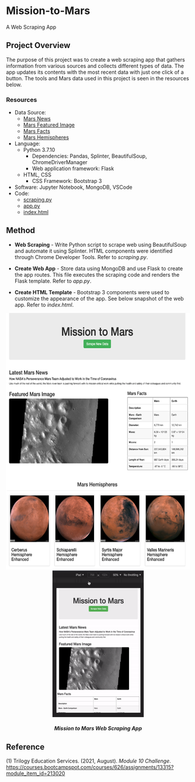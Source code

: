 # Mission-to-Mars
A Web Scraping App

## Project Overview
The purpose of this project was to create a web scraping app that gathers information from various sources and collects different types of data. The app updates its contents with the most recent data with just one click of a button. The tools and Mars data used in this project is seen in the resources below.

### Resources
   - Data Source:
        - [Mars News](https://data-class-mars.s3.amazonaws.com/Mars/index.html)
        - [Mars Featured Image](https://data-class-jpl-space.s3.amazonaws.com/JPL_Space/index.html)
        - [Mars Facts](https://data-class-mars-facts.s3.amazonaws.com/Mars_Facts/index.html)
        - [Mars Hemispheres](https://marshemispheres.com/)
   - Language: 
        - Python 3.7.10
            - Dependencies: Pandas, Splinter, BeautifulSoup, ChromeDriverManager
            - Web application framework: Flask
        - HTML, CSS
            - CSS Framework: Bootstrap 3
   - Software: Jupyter Notebook, MongoDB, VSCode
   - Code:
        - [scraping.py](https://github.com/samanthajpv/Mission-to-Mars/blob/00dd544b1e305a6ec0f4f6908febc7125e923a16/scraping.py)
        - [app.py](https://github.com/samanthajpv/Mission-to-Mars/blob/00dd544b1e305a6ec0f4f6908febc7125e923a16/app.py)
        - [index.html](https://github.com/samanthajpv/Mission-to-Mars/blob/00dd544b1e305a6ec0f4f6908febc7125e923a16/templates/index.html)

## Method 

- **Web Scraping** - Write Python script to scrape web using BeautifulSoup and automate it using Splinter. HTML components were identified through Chrome Developer Tools. Refer to *scraping.py*.

- **Create Web App** - Store data using MongoDB and use Flask to create the app routes. This file executes the scraping code and renders the Flask template. Refer to *app.py*. 

- **Create HTML Template** - Bootstrap 3 components were used to customize the appearance of the app. See below snapshot of the web app. Refer to *index.html*. 

<p align="middle">
    <img src="https://github.com/samanthajpv/Mission-to-Mars/blob/1a9dc2b939e5e6651fcbb6d3457dc0a9a3fbf931/resources/Screen%20Shot%202021-08-19%20at%207.06.30%20PM.png" width="600" height="700"/>
    <img src="https://github.com/samanthajpv/Mission-to-Mars/blob/10d409c4b8e6f767a0c792ed0a9dcc4e1692d2f0/resources/responsive.gif" width="250" height="400"/>
    <h5 align="center">Mission to Mars Web Scraping App</h5>
</p>

## Reference

(1) Trilogy Education Services. (2021, August). *Module 10 Challenge*. https://courses.bootcampspot.com/courses/626/assignments/13315?module_item_id=213020
